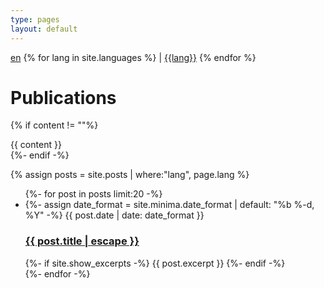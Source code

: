 ```yaml
---
type: pages
layout: default
---
```

<link rel="stylesheet" href="/assets/css/main.css">

<div class="localization">
  <a href="/en/publications/">en</a>
  {% for lang in site.languages %}
    | <a href="/{{ lang }}/publications/">{{lang}}</a>
  {% endfor %}
</div>

<h1 class="post-title">Publications</h1>

{% if content != ""%}
  <div class="post-content">
    {{ content }}
  </div>
{%- endif -%}

{% assign posts = site.posts | where:"lang", page.lang %}

<ul class="post-list">
  {%- for post in posts limit:20 -%}
  <li>
    {%- assign date_format = site.minima.date_format | default: "%b %-d, %Y" -%}
    <span class="post-meta">{{ post.date | date: date_format }}</span>
    <h3>
      <a class="post-link" href="{{ post.url | relative_url }}">
        {{ post.title | escape }}
      </a>
    </h3>
    {%- if site.show_excerpts -%}
      {{ post.excerpt }}
    {%- endif -%}
  </li>
  {%- endfor -%}
</ul>

